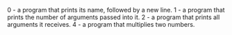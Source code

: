 0 -  a program that prints its name, followed by a new line.
1 - a program that prints the number of arguments passed into it.
2 - a program that prints all arguments it receives.
4 - a program that multiplies two numbers.